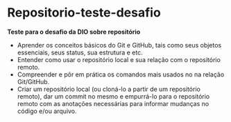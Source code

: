 
# Repositorio-teste-desafio

**Teste para o desafio da DIO sobre repositório**

- Aprender os conceitos básicos do Git e GitHub, tais como seus objetos essenciais, seus status, sua estrutura e etc.
- Entender como usar o repositório local e sua relação com o repositório remoto.
- Compreender e pôr em prática os comandos mais usados no na relação Git/GitHub.
- Criar um repositório local (ou cloná-lo a partir de um repositório remoto), dar um commit no mesmo e empurrá-lo para o repositório remoto com as anotações necessárias para informar mudanças no código e/ou arquivo.
